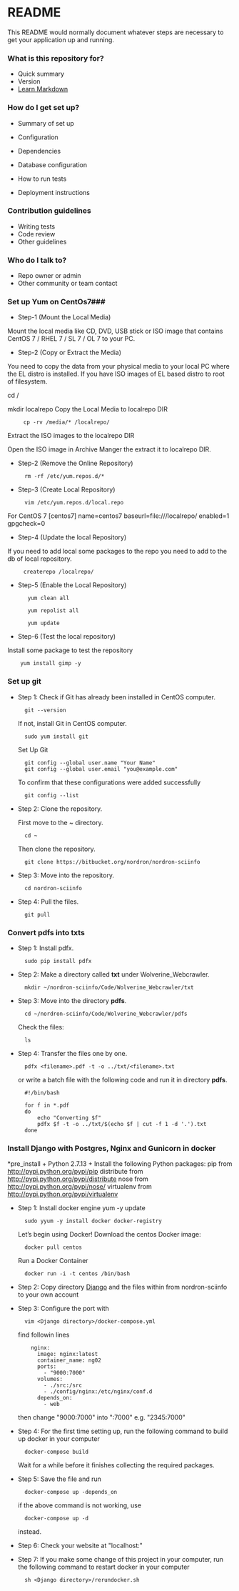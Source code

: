 # README #

This README would normally document whatever steps are necessary to get your application up and running.

### What is this repository for? ###
* Quick summary
* Version
* [Learn Markdown](https://bitbucket.org/tutorials/markdowndemo)

### How do I get set up? ###

* Summary of set up
* Configuration
* Dependencies
* Database configuration
* How to run tests

* Deployment instructions

### Contribution guidelines ###

* Writing tests
* Code review
* Other guidelines

### Who do I talk to? ###

* Repo owner or admin
* Other community or team contact

### Set up Yum  on CentOs7###
* Step-1 (Mount the Local Media)

Mount the local media like CD, DVD, USB stick or ISO image that contains CentOS 7 / RHEL 7 / SL 7 / OL 7 to your PC.

* Step-2 (Copy or Extract the Media)

You need to copy the data from your physical media to your local PC where the EL distro is installed. If you have ISO images of EL based distro to root of filesystem.
		
cd /

mkdir localrepo
Copy the Local Media to localrepo DIR

		 cp -rv /media/* /localrepo/

Extract the ISO images to the localrepo DIR

Open the ISO image in Archive Manger the extract it to localrepo DIR.

* Step-2 (Remove the Online Repository)

		rm -rf /etc/yum.repos.d/*
* Step-3 (Create Local Repository)

		vim /etc/yum.repos.d/local.repo
For CentOS 7
		[centos7]
		name=centos7
		baseurl=file:///localrepo/
		enabled=1
		gpgcheck=0

* Step-4 (Update the local Repository)

If you need to add local some packages to the repo you need to add to the db of local repository.

		 createrepo /localrepo/

* Step-5 (Enable the Local Repository)

		 yum clean all

		 yum repolist all
		
		 yum update

* Step-6 (Test the local repository)

Install some package to test the repository


		yum install gimp -y

### Set up git ###

* Step 1: Check if Git has already been installed in CentOS computer.

		git --version

	If not, install Git in CentOS computer.

		sudo yum install git

	Set Up Git
		
		git config --global user.name "Your Name"
		git config --global user.email "you@example.com"
	
	To confirm that these configurations were added successfully
		
		git config --list


* Step 2: Clone the repository.

	First move to the ~ directory.

		cd ~

	Then clone the repository.

		git clone https://bitbucket.org/nordron/nordron-sciinfo
		
* Step 3: Move into the repository.

		cd nordron-sciinfo

* Step 4: Pull the files.

		git pull
		
		
	
### Convert pdfs into txts ###

* Step 1: Install pdfx.

		sudo pip install pdfx
		
* Step 2: Make a directory called **txt** under Wolverine_Webcrawler.

		mkdir ~/nordron-sciinfo/Code/Wolverine_Webcrawler/txt
		
* Step 3: Move into the directory **pdfs**.
		
		cd ~/nordron-sciinfo/Code/Wolverine_Webcrawler/pdfs
		
	Check the files:
	
		ls		

* Step 4: Transfer the files one by one.
		
		pdfx <filename>.pdf -t -o ../txt/<filename>.txt
		
	or write a batch file with the following code and run it in directory **pdfs**.
	
		#!/bin/bash
		
		for f in *.pdf
		do
			echo "Converting $f"
			pdfx $f -t -o ../txt/$(echo $f | cut -f 1 -d '.').txt
		done

	
	
### Install Django with Postgres, Nginx and Gunicorn in docker ###
*pre_install
	+ Python 2.7.13
	+ Install the following Python packages: 
		pip from http://pypi.python.org/pypi/pip
		distribute from http://pypi.python.org/pypi/distribute
		nose from http://pypi.python.org/pypi/nose/
		virtualenv from http://pypi.python.org/pypi/virtualenv


* Step 1: Install docker engine
		yum -y update

		sudo yyum -y install docker docker-registry

	Let’s begin using Docker! Download the centos Docker image:
		
		docker pull centos

	Run a Docker Container

		docker run -i -t centos /bin/bash



* Step 2: Copy directory [Django](https://bitbucket.org/nordron/nordron-sciinfo/src/master/Code/Django/) and the files within from nordron-sciinfo to your own account

* Step 3: Configure the port with

		vim <Django directory>/docker-compose.yml
		
	find followin lines
	
		  nginx:
			image: nginx:latest
			container_name: ng02
			ports:
			  - "9000:7000"
			volumes:
			  - ./src:/src
			  - ./config/nginx:/etc/nginx/conf.d
			depends_on:
			  - web
			  
	then change "9000:7000" into "<port you want>:7000"
	e.g. "2345:7000"

* Step 4: For the first time setting up, run the following command to build up docker in your computer

		docker-compose build

	Wait for a while before it finishes collecting the required packages.

* Step 5: Save the file and run

		docker-compose up -depends_on

	if the above command is not working, use

        docker-compose up -d

	instead.


* Step 6: Check your website at "localhost:<port you set>"

* Step 7: If you make some change of this project in your computer, run the following command to restart docker in your computer

		sh <Django directory>/rerundocker.sh